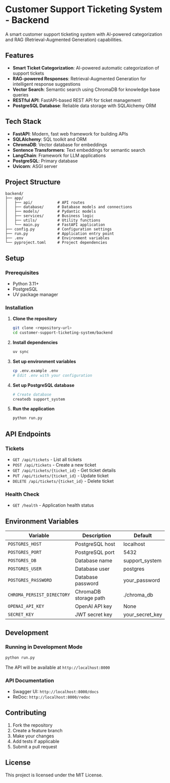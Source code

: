 # Customer Support Ticketing System - Backend

A smart customer support ticketing system with AI-powered categorization and RAG (Retrieval-Augmented Generation) capabilities.

## Features

- **Smart Ticket Categorization**: AI-powered automatic categorization of support tickets
- **RAG-powered Responses**: Retrieval-Augmented Generation for intelligent response suggestions
- **Vector Search**: Semantic search using ChromaDB for knowledge base queries
- **RESTful API**: FastAPI-based REST API for ticket management
- **PostgreSQL Database**: Reliable data storage with SQLAlchemy ORM

## Tech Stack

- **FastAPI**: Modern, fast web framework for building APIs
- **SQLAlchemy**: SQL toolkit and ORM
- **ChromaDB**: Vector database for embeddings
- **Sentence Transformers**: Text embeddings for semantic search
- **LangChain**: Framework for LLM applications
- **PostgreSQL**: Primary database
- **Uvicorn**: ASGI server

## Project Structure

```
backend/
├── app/
│   ├── api/           # API routes
│   ├── database/      # Database models and connections
│   ├── models/        # Pydantic models
│   ├── services/      # Business logic
│   ├── utils/         # Utility functions
│   └── main.py        # FastAPI application
├── config.py          # Configuration settings
├── run.py             # Application entry point
├── .env               # Environment variables
└── pyproject.toml     # Project dependencies
```

## Setup

### Prerequisites

- Python 3.11+
- PostgreSQL
- UV package manager

### Installation

1. **Clone the repository**
   ```bash
   git clone <repository-url>
   cd customer-support-ticketing-system/backend
   ```

2. **Install dependencies**
   ```bash
   uv sync
   ```

3. **Set up environment variables**
   ```bash
   cp .env.example .env
   # Edit .env with your configuration
   ```

4. **Set up PostgreSQL database**
   ```bash
   # Create database
   createdb support_system
   ```

5. **Run the application**
   ```bash
   python run.py
   ```

## API Endpoints

### Tickets

- `GET /api/tickets` - List all tickets
- `POST /api/tickets` - Create a new ticket
- `GET /api/tickets/{ticket_id}` - Get ticket details
- `PUT /api/tickets/{ticket_id}` - Update ticket
- `DELETE /api/tickets/{ticket_id}` - Delete ticket

### Health Check

- `GET /health` - Application health status

## Environment Variables

| Variable | Description | Default |
|----------|-------------|---------|
| `POSTGRES_HOST` | PostgreSQL host | localhost |
| `POSTGRES_PORT` | PostgreSQL port | 5432 |
| `POSTGRES_DB` | Database name | support_system |
| `POSTGRES_USER` | Database user | postgres |
| `POSTGRES_PASSWORD` | Database password | your_password |
| `CHROMA_PERSIST_DIRECTORY` | ChromaDB storage path | ./chroma_db |
| `OPENAI_API_KEY` | OpenAI API key | None |
| `SECRET_KEY` | JWT secret key | your_secret_key |

## Development

### Running in Development Mode

```bash
python run.py
```

The API will be available at `http://localhost:8000`

### API Documentation

- Swagger UI: `http://localhost:8000/docs`
- ReDoc: `http://localhost:8000/redoc`

## Contributing

1. Fork the repository
2. Create a feature branch
3. Make your changes
4. Add tests if applicable
5. Submit a pull request

## License

This project is licensed under the MIT License.

